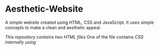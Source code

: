 # Aesthetic-Website
A simple website created using HTML, CSS and JavaScript. It uses simple concepts to make a clean and aesthetic appeal.

*This repository contains two HTML files*
One of the file contains *CSS internally using <style/> tags* while the other one uses *CSS externally i.e. using the <link/> tag* to refer to the stylesheet.
If you are the using the *HTML-only* file, it is necessary to also use the stylesheet.
This is not necessary if you use the file with both HTML and CSS.
*NOTE - While using CSS internally is easier for a single webpage, in case of multiple webpages with similar properties and linked objects, external CSS is often preferred.*

Please take note that the used images have been edited and adjusted beforehand to match the colour and vibe to the overall aesthetics of the website.
